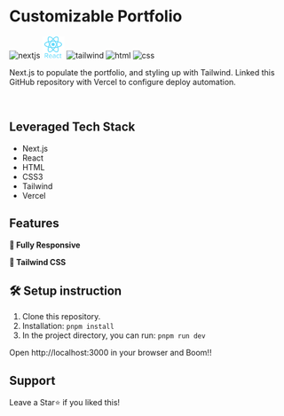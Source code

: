 # Customizable Portfolio

<p align="left">
  <img src="https://github.com/kuri-sun/customizable-portfolio/assets/62743644/ca047077-f3e7-41f3-a5bb-4cb6d398f5b4" alt="nextjs" width="40" height="40"/>
  <img src="https://raw.githubusercontent.com/devicons/devicon/master/icons/react/react-original-wordmark.svg" alt="react" width="40" height="40"/>
  <img src="https://github.com/kuri-sun/customizable-portfolio/assets/62743644/7990baf8-9382-4d8c-bc56-54669bb3b0f7" alt="tailwind" width="40" height="40"/>
  <img src="https://github.com/kuri-sun/customizable-portfolio/assets/62743644/f57c1133-380b-41c8-8a77-5253e59d8656" alt="html" width="40" height="40"/>
  <img src="https://github.com/kuri-sun/customizable-portfolio/assets/62743644/11a9e3dd-712f-494e-8376-671dca1edf4d" alt="css" width="40" height="40"/>
</p>

Next.js to populate the portfolio, and styling up with Tailwind.
Linked this GitHub repository with Vercel to configure deploy automation.

<br/>

## Leveraged Tech Stack

- Next.js
- React
- HTML
- CSS3
- Tailwind
- Vercel

## Features

**📱 Fully Responsive**

**🎨 Tailwind CSS**

## 🛠 Setup instruction

1. Clone this repository.
2. Installation: `pnpm install`
3. In the project directory, you can run: `pnpm run dev`

Open http://localhost:3000 in your browser and Boom!!

## Support

Leave a Star⭐ if you liked this!

